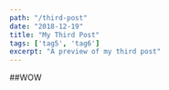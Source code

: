 ```yaml
---
path: "/third-post"
date: "2018-12-19"
title: "My Third Post"
tags: ['tag5', 'tag6']
excerpt: "A preview of my third post"
---
```


##WOW
